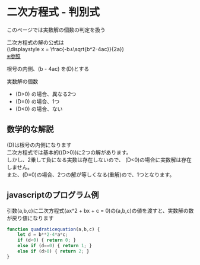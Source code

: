 # 二次方程式 - 判別式

このページでは実数解の個数の判定を扱う  
  
二次方程式の解の公式は  
\(\displaystyle x = \frac{-b±\sqrt{b^2-4ac}}{2a}\)  
[※参照](#quadraticequation)  

根号の内側、\(b - 4ac\) を\(D\)とする  

実数解の個数  
- \(D>0\) の場合、異なる2つ  
- \(D=0\) の場合、1つ  
- \(D<0\) の場合、ない  

## 数学的な解説

\(D\)は根号の内側になります  
二次方程式では基本的(\(D>0\))に2つの解があります。  
しかし、2乗して負になる実数は存在しないので、
\(D<0\)の場合に実数解は存在しません。  
また、\(D=0\)の場合、2つの解が等しくなる(重解)ので、1つとなります。  


## javascriptのプログラム例
引数\(a,b,c\)に二次方程式\(ax^2 + bx + c = 0\)の\(a,b,c\)の値を渡すと、実数解の数が戻り値になります  
```js
function quadraticequation(a,b,c) {
    let d = b**2-4*a*c;
    if (d<0) { return 0; }
    else if (d==0) { return 1; }
    else if (d>0) { return 2; }
}
```